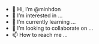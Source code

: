 - 👋 Hi, I’m @minhdon
- 👀 I’m interested in ...
- 🌱 I’m currently learning ...
- 💞️ I’m looking to collaborate on ...
- 📫 How to reach me ...

<!---
minhdon/minhdon is a ✨ special ✨ repository because its `README.md` (this file) appears on your GitHub profile.
You can click the Preview link to take a look at your changes.
--->
